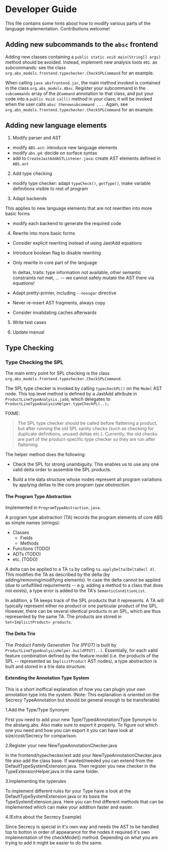 # Developer Guide

This file contains some hints about how to modify various parts of the
language implementation.  Contributions welcome!

## Adding new subcommands to the `absc` frontend

Adding new classes containing a `public static void main(String[]
args)` method should be avoided.  Instead, implement new analysis
tools etc. as subcommands: see the class
`org.abs_models.frontend.typechecker.CheckSPLCommand` for an example.

When calling `java absfrontend.jar`, the main method invoked is
contained in the class `org.abs_models.Absc`.  Register your
subcommand in the `subcommands` array of the `@Command` annotation to
that class, and put your code into a `public Void call()` method in
your class; it will be invoked when the user calls `absc
thenewsubcommand ...`.  Again, see
`org.abs_models.frontend.typechecker.CheckSPLCommand` for an example.

## Adding new language elements

1. Modify parser and AST

  - modify `ABS.ast`: introduce new language elements
  - modify `abs.g4`: decide on surface syntax
  - add to `CreateJastAddASTListener.java`: create AST elements defined in `ABS.ast`

2. Add type checking

  - modify type checker: adapt `typeCheck()`, `getType()`, make
    variable definitions visible to rest of program

3. Adapt backends

  This applies to new language elements that are not rewritten into
  more basic forms

  - modify each backend to generate the required code

4. Rewrite into more basic forms

  - Consider explicit rewriting instead of using JastAdd equations

  - Introduce boolean flag to disable rewriting
  - Only rewrite in core part of the language

    In deltas, traits: type information not available, other semantic
    constraints not met, ... -- we cannot safely mutate the AST there
    via equations!

  - Adapt pretty-printer, including `--nosugar` directive

  - Never re-insert AST fragments, always copy

  - Consider invalidating caches afterwards

5. Write test cases

6. Update manual


## Type Checking

### Type Checking the SPL

The main entry point for SPL checking is the class `org.abs_models.frontend.typechecker.CheckSPLCommand`.

The SPL type checker is invoked by calling `typecheckPL()` on the
`Model` AST node.  This top level method is defined by a JastAdd
attribute in `ProductLineTypeAnalysis.jadd`, which delegates to
`ProductLineTypeAnalysisHelper.typeCheckPL(..);`

FIXME:
> The SPL type checker should be called before flattening a product,
> but after running the old SPL sanity checks (such as checking for
> duplicate definitions, unused deltas etc.). Currently, the old
> checks are part of the product-specific type checker so they are run
> after flattening.


The helper method does the following:

- Check the SPL for strong unambiguity. This enables us to use any one
  valid delta order to assemble the SPL products.

- Build a trie data structure whose nodes represent all program
  variations by applying deltas to the core program _type
  abstraction_.

#### The Program Type Abstraction

Implemented in `ProgramTypeAbstraction.java`.

A program type abstraction (TA) records the program elements of core ABS as simple names (strings):
- Classes
  - Fields
  - Methods
- Functions (TODO)
- ADTs (TODO)
- etc. (TODO)

A delta can be applied to a TA `ta` by calling `ta.applyDelta(DeltaDecl d)`. This modifies the TA as described by the delta (by adding/removing/modifying elements). In case the delta cannot be applied (due to unfulfilled requirements -- e.g. adding a method to a class that does not exists), a type error is added to the TA's `SemanticConditionList`.

In addition, a TA keeps track of the SPL products that it represents. A TA will typically represent either no product or one particular product of the SPL. However, there can be several identical products in an SPL, which are thus represented by the same TA. The products are stored in `Set<ImplicitProduct> products`.

#### The Delta Trie

The _Product Family Generation Trie (PFGT)_ is built by `ProductLineTypeAnalysisHelper.buildPFGT(..)`. Essentially, for each valid feature combination defined by the feature model (i.e. the products of the SPL -- represented as `ImplicitProduct` AST nodes), a type abstraction is built and stored in a trie data structure. 

#### Extending the Annotation Type System

This is a short inoffical explanation of how you can plugin your own annotation type into the system.
(Note: This explanation is oriented on the Secrecy TypeAnnotation but should be general enough to be transferable)

1.Add the Type/Type Synonym

First you need to add your new Type/TypedAnnotation/Type Synonym to the abslang.abs. Also make sure to export it properly.
To figure out which one you need and how you can export it you can have look at size/cost/Secrecy for comparison.

2.Register your new NewTypeAnnotationChecker.java

In the frontend/typechecker/ext add your NewTypeAnnotationChecker.java file also add the class base. If wanted/needed you can extend from the DefaultTypeSystemExtension.java.
Then register you new checker in the TypeExtensionHelper.java in the same folder.

3.Implementing the typerules

To implement different rules for your Type have a look at the DefaultTypeSystemExtension.java or its basis the TypeSystemExtension.java.
Here you can find different methods that can be implemented which can make your addition faster and easier.

4.(Extra about the Secrecy Example)

Since Secrecy is special in it's own way and needs the AST to be handled top to botton in order of appearance for the nodes it required it's own implementation of the checkModel() method.
Depending on what you are trying to add it might be easier to do the same.
